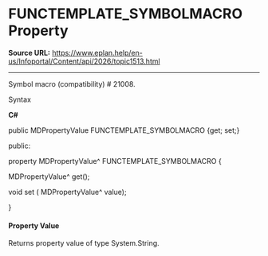 # FUNCTEMPLATE_SYMBOLMACRO Property

**Source URL:** https://www.eplan.help/en-us/Infoportal/Content/api/2026/topic1513.html

---

Symbol macro (compatibility) # 21008.

Syntax

**C#**



public MDPropertyValue FUNCTEMPLATE_SYMBOLMACRO {get; set;}

public:

property MDPropertyValue^ FUNCTEMPLATE_SYMBOLMACRO {

   MDPropertyValue^ get();

   void set (    MDPropertyValue^ value);

}


#### Property Value

Returns property value of type System.String.
